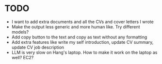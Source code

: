 # TODO

- I want to add extra documents and all the CVs and cover letters I wrote
- Make the output less generic and more human like. Try different models?
- Add copy button to the text and copy as text without any formatting
- Add extra features like write my self introduction, update CV summary, update CV job description
- LLM is very slow on Hang's laptop. How to make it work on the laptop as well? EC2?